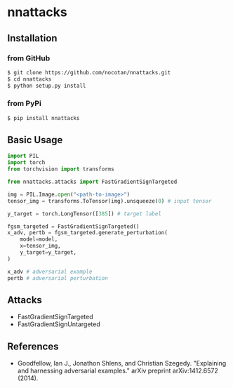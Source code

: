 # nnattacks

## Installation

### from GitHub

```bash
$ git clone https://github.com/nocotan/nnattacks.git
$ cd nnattacks
$ python setup.py install
```

### from PyPi

```bash
$ pip install nnattacks
```

## Basic Usage

```python
import PIL
import torch
from torchvision import transforms

from nnattacks.attacks import FastGradientSignTargeted

img = PIL.Image.open("<path-to-image>")
tensor_img = transforms.ToTensor(img).unsqueeze(0) # input tensor

y_target = torch.LongTensor([385]) # target label

fgsm_targeted = FastGradientSignTargeted()
x_adv, pertb = fgsm_targeted.generate_perturbation(
    model=model,
    x=tensor_img,
    y_target=y_target,
)

x_adv # adversarial example
pertb # adversarial perturbation
```

## Attacks

* FastGradientSignTargeted
* FastGradientSignUntargeted

## References
* Goodfellow, Ian J., Jonathon Shlens, and Christian Szegedy. "Explaining and harnessing adversarial examples." arXiv preprint arXiv:1412.6572 (2014).
